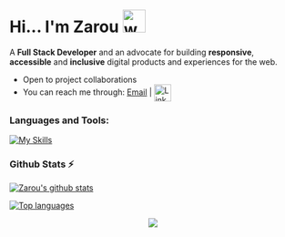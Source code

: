 <h1>Hi... I'm Zarou <a href="#"><a/><img src="https://user-images.githubusercontent.com/72663882/171687151-bb31c996-c9d2-49c8-b593-734946893b23.gif" alt="waving hand gif" aria-hidden="true" width="40" /></h1> 

A **Full Stack Developer**  and an advocate for building **responsive**, **accessible** and **inclusive** digital products and experiences for the web. 
- Open to project collaborations
- You can reach me through: <a href="mailto:	faraji.zarouali.101@gmail.com">Email</a> | <a href="https://www.linkedin.com/in/faraji-zarouali-019932196/">
 <img  alt="LinkedIn" title="LinkedIn" src="https://img.shields.io/static/v1?message=LinkedIn&logo=linkedin&label=&color=0077B5&logoColor=white&labelColor=&style=for-the-badge" height="30" align="center" /></a>

<!-- ### My Recent Projects

 1. [stock management system](https://vet-management.vercel.app/)
 2.  -->

### **Languages and Tools:**  
[![My Skills](https://skills.thijs.gg/icons?i=html,css,bootstrap,php,symfony,laravel,js,react,vite,git,github,vscode,postman,stackoverflow&perline=13)](#)

### Github Stats ⚡

 [![Zarou's github stats](https://github-readme-stats.vercel.app/api/?username=faraji-zarouali&show_icons=true&title_color=fff&icon_color=79ff97&text_color=9f9f9f&bg_color=151515)](#)
 
 [![Top languages](https://github-readme-mwendwa.vercel.app/api/top-langs/?username=faraji-zarouali&layout=compact&count_private=true&theme=blue-green&title_color=00b3ff)](#)

<p align="center">
     <img src="https://capsule-render.vercel.app/api?type=waving&height=150&color=timeGradient&fontAlignY=62&reversal=false&section=footer"/>
</p>

